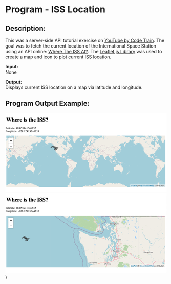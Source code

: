 # Program - ISS Location 

## Description: 
This was a server-side API tutorial exercise on 
[YouTube by Code Train](https://www.youtube.com/watch?v=tc8DU14qX6I&list=PLRqwX-V7Uu6YxDKpFzf_2D84p0cyk4T7X&index=3). 
The goal was to fetch the current location of the International Space Station using an API online: 
[Where The ISS At?](https://wheretheiss.at/). The [Leaflet.js Library](https://leafletjs.com/) was used to create a map and icon to plot current ISS location. 

**Input:**      
None

**Output:**     
Displays current ISS location on a map via latitude and longitude. 

## Program Output Example:
![](images/screenshot_program-output1.png)\
![](images/screenshot_program-output2.png)\